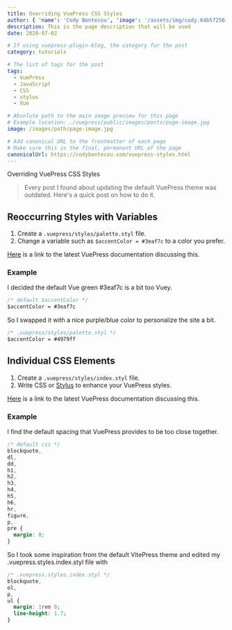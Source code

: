 ```yaml
---
title: Overriding VuePress CSS Styles
author: { 'name': 'Cody Bontecou', 'image': '/assets/img/cody.64b57256.jpg' }
description: This is the page description that will be used
date: 2020-07-02

# If using vuepress-plugin-blog, the category for the post
category: tutorials

# The list of tags for the post
tags:
  - VuePress
  - JavaScript
  - CSS
  - stylus
  - Vue

# Absolute path to the main image preview for this page
# Example location: ./vuepress/public/images/posts/page-image.jpg
image: /images/path/page-image.jpg

# Add canonical URL to the frontmatter of each page
# Make sure this is the final, permanent URL of the page
canonicalUrl: https://codybontecou.com/vuepress-styles.html
---
```


<span class="text-4xl font-semibold">Overriding VuePress CSS Styles</span>

> Every post I found about updating the default VuePress theme was outdated. Here's a quick post on how to do it.

<HeaderMeta class="mt-8" :author=$frontmatter.author :date=$frontmatter.date />

## Reoccurring Styles with Variables

1. Create a `.vuepress/styles/palette.styl` file.
1. Change a variable such as `$accentColor = #3eaf7c` to a color you prefer.

[Here](https://vuepress.vuejs.org/config/#palette-styl) is a link to the latest VuePress documentation discussing this.

### Example

<p class="text-gray-500">I decided the default Vue green #3eaf7c is a bit too Vuey.</p>

```sass
/* default $accentColor */
$accentColor = #3eaf7c
```

<p class="text-gray-500">So I swapped it with a nice purple/blue color to personalize the site a bit.</p>

```sass
/* .vuepress/styles/palette.styl */
$accentColor = #4979ff
```

## Individual CSS Elements

1. Create a `.vuepress/styles/index.styl` file.
1. Write CSS or [Stylus](https://stylus-lang.com/) to enhance your VuePress styles.

[Here](https://vuepress.vuejs.org/config/#index-styl) is a link to the latest VuePress documentation discussing this.

### Example

<p class="text-gray-500">I find the default spacing that VuePress provides to be too close together.</p>

```css
/* default css */
blockquote,
dl,
dd,
h1,
h2,
h3,
h4,
h5,
h6,
hr,
figure,
p,
pre {
  margin: 0;
}
```

<p class="text-gray-500">So I took some inspiration from the default VitePress theme and edited my .vuepress.styles.index.styl file with</p>

```css
/* .vuepress.styles.index.styl */
blockquote,
ol,
p,
ul {
  margin: 1rem 0;
  line-height: 1.7;
}
```
